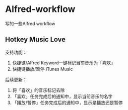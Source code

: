 # Alfred-workflow
写的一些Alfred workflow

## Hotkey Music Love
支持功能：
1. 快捷键/Alfred Keyword一键标记当前音乐为「喜欢」
2. 快捷键播放/暂停 iTunes Music

后续更新：
1. 将「喜欢」的音乐标记去除
2. 「喜欢」任务完成后的通知中，显示当前音乐的名字
3. 「播放/暂停」任务完成后的通知中，显示是播放还是暂停